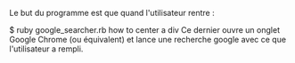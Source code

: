 Le but du programme est que quand l'utilisateur rentre :

$ ruby google_searcher.rb how to center a div
Ce dernier ouvre un onglet Google Chrome (ou équivalent) et lance une recherche google avec ce que l'utilisateur a rempli.
